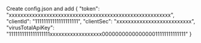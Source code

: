Create config.json and add 
{
    "token": "xxxxxxxxxxxxxxxxxxxxxxxxxxxxxxxxxxxxxxxxxxxxxxxxxxxxxxxx",
    "clientId": "11111111111111111111",
    "clientSec": "xxxxxxxxxxxxxxxxxxxxxxxxxx",
    "virusTotalApiKey": "1111111111111111111xxxxxxxxxxxxxxxxxx000000000000000011111111111111"
}
